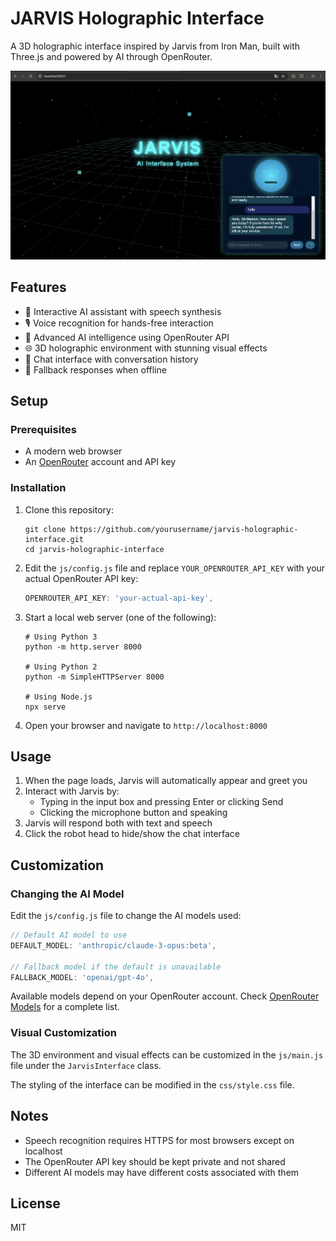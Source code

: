 # JARVIS Holographic Interface

A 3D holographic interface inspired by Jarvis from Iron Man, built with Three.js and powered by AI through OpenRouter.

![Jarvis Holographic Interface Screenshot](docs/screenshot.jpeg)

## Features

- 🤖 Interactive AI assistant with speech synthesis
- 🎙️ Voice recognition for hands-free interaction
- 🧠 Advanced AI intelligence using OpenRouter API
- 🌐 3D holographic environment with stunning visual effects
- 💬 Chat interface with conversation history
- 🔄 Fallback responses when offline

## Setup

### Prerequisites

- A modern web browser
- An [OpenRouter](https://openrouter.ai) account and API key

### Installation

1. Clone this repository:
   ```
   git clone https://github.com/yourusername/jarvis-holographic-interface.git
   cd jarvis-holographic-interface
   ```

2. Edit the `js/config.js` file and replace `YOUR_OPENROUTER_API_KEY` with your actual OpenRouter API key:
   ```javascript
   OPENROUTER_API_KEY: 'your-actual-api-key',
   ```

3. Start a local web server (one of the following):
   ```
   # Using Python 3
   python -m http.server 8000
   
   # Using Python 2
   python -m SimpleHTTPServer 8000
   
   # Using Node.js
   npx serve
   ```

4. Open your browser and navigate to `http://localhost:8000`

## Usage

1. When the page loads, Jarvis will automatically appear and greet you
2. Interact with Jarvis by:
   - Typing in the input box and pressing Enter or clicking Send
   - Clicking the microphone button and speaking
3. Jarvis will respond both with text and speech
4. Click the robot head to hide/show the chat interface

## Customization

### Changing the AI Model

Edit the `js/config.js` file to change the AI models used:

```javascript
// Default AI model to use
DEFAULT_MODEL: 'anthropic/claude-3-opus:beta',

// Fallback model if the default is unavailable
FALLBACK_MODEL: 'openai/gpt-4o',
```

Available models depend on your OpenRouter account. Check [OpenRouter Models](https://openrouter.ai/docs/models) for a complete list.

### Visual Customization

The 3D environment and visual effects can be customized in the `js/main.js` file under the `JarvisInterface` class.

The styling of the interface can be modified in the `css/style.css` file.

## Notes

- Speech recognition requires HTTPS for most browsers except on localhost
- The OpenRouter API key should be kept private and not shared
- Different AI models may have different costs associated with them

## License

MIT 